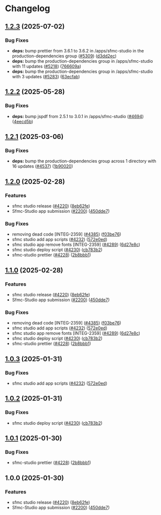 # Changelog

## [1.2.3](https://github.com/thedevappsecguy/marketplace-partner-apps/compare/sfmc-studio-v1.2.2...sfmc-studio-v1.2.3) (2025-07-02)


### Bug Fixes

* **deps:** bump prettier from 3.6.1 to 3.6.2 in /apps/sfmc-studio in the production-dependencies group ([#5309](https://github.com/thedevappsecguy/marketplace-partner-apps/issues/5309)) ([d3dd2ec](https://github.com/thedevappsecguy/marketplace-partner-apps/commit/d3dd2ec1cff3fe343af2a3c34c017cdfc7ae89bf))
* **deps:** bump the production-dependencies group in /apps/sfmc-studio with 11 updates ([#5218](https://github.com/thedevappsecguy/marketplace-partner-apps/issues/5218)) ([766609a](https://github.com/thedevappsecguy/marketplace-partner-apps/commit/766609a62ad27c054a5648b2990db936643ffa7a))
* **deps:** bump the production-dependencies group in /apps/sfmc-studio with 3 updates ([#5283](https://github.com/thedevappsecguy/marketplace-partner-apps/issues/5283)) ([63ecfab](https://github.com/thedevappsecguy/marketplace-partner-apps/commit/63ecfab6a849f7c0056b343ae8863331b402098a))

## [1.2.2](https://github.com/contentful/marketplace-partner-apps/compare/sfmc-studio-v1.2.1...sfmc-studio-v1.2.2) (2025-05-28)


### Bug Fixes

* **deps:** bump jspdf from 2.5.1 to 3.0.1 in /apps/sfmc-studio ([#4694](https://github.com/contentful/marketplace-partner-apps/issues/4694)) ([4eecd5b](https://github.com/contentful/marketplace-partner-apps/commit/4eecd5bfd5af3637369ea89449473e2778805732))

## [1.2.1](https://github.com/contentful/marketplace-partner-apps/compare/sfmc-studio-v1.2.0...sfmc-studio-v1.2.1) (2025-03-06)


### Bug Fixes

* **deps:** bump the production-dependencies group across 1 directory with 16 updates ([#4537](https://github.com/contentful/marketplace-partner-apps/issues/4537)) ([1b90020](https://github.com/contentful/marketplace-partner-apps/commit/1b9002013722e12bf7393fee96ffbf81141c9c1f))

## [1.2.0](https://github.com/contentful/marketplace-partner-apps/compare/sfmc-studio-v1.1.0...sfmc-studio-v1.2.0) (2025-02-28)


### Features

* sfmc studio release ([#4220](https://github.com/contentful/marketplace-partner-apps/issues/4220)) ([8eb62fe](https://github.com/contentful/marketplace-partner-apps/commit/8eb62fefdac37258dda2b1294c51f162216b0c95))
* Sfmc-Studio app submission ([#2200](https://github.com/contentful/marketplace-partner-apps/issues/2200)) ([450dde7](https://github.com/contentful/marketplace-partner-apps/commit/450dde77f3cfeef6ef532eb73910da2440251564))


### Bug Fixes

* removing dead code [INTEG-2359] ([#4385](https://github.com/contentful/marketplace-partner-apps/issues/4385)) ([f03be76](https://github.com/contentful/marketplace-partner-apps/commit/f03be763293bcaeb54281cb73a20b6db88905ab7))
* sfmc studio add app scripts ([#4232](https://github.com/contentful/marketplace-partner-apps/issues/4232)) ([572e0ed](https://github.com/contentful/marketplace-partner-apps/commit/572e0edb04bd6f8406b0f2d8052b6d36df70a34f))
* sfmc studio app remove fonts [INTEG-2359] ([#4289](https://github.com/contentful/marketplace-partner-apps/issues/4289)) ([6d27e8c](https://github.com/contentful/marketplace-partner-apps/commit/6d27e8cb48404a32da55e9947ecbcb3e66e14f45))
* sfmc studio deploy script ([#4230](https://github.com/contentful/marketplace-partner-apps/issues/4230)) ([cb783b2](https://github.com/contentful/marketplace-partner-apps/commit/cb783b254c12028f8c57cc2c05298f5e52e904c2))
* sfmc-studio prettier ([#4228](https://github.com/contentful/marketplace-partner-apps/issues/4228)) ([2b8bbb1](https://github.com/contentful/marketplace-partner-apps/commit/2b8bbb156d733cc0cb075cf4a5bc7ac7623d6e16))

## [1.1.0](https://github.com/contentful/marketplace-partner-apps/compare/sfmc-studio-v1.0.3...sfmc-studio-v1.1.0) (2025-02-28)


### Features

* sfmc studio release ([#4220](https://github.com/contentful/marketplace-partner-apps/issues/4220)) ([8eb62fe](https://github.com/contentful/marketplace-partner-apps/commit/8eb62fefdac37258dda2b1294c51f162216b0c95))
* Sfmc-Studio app submission ([#2200](https://github.com/contentful/marketplace-partner-apps/issues/2200)) ([450dde7](https://github.com/contentful/marketplace-partner-apps/commit/450dde77f3cfeef6ef532eb73910da2440251564))


### Bug Fixes

* removing dead code [INTEG-2359] ([#4385](https://github.com/contentful/marketplace-partner-apps/issues/4385)) ([f03be76](https://github.com/contentful/marketplace-partner-apps/commit/f03be763293bcaeb54281cb73a20b6db88905ab7))
* sfmc studio add app scripts ([#4232](https://github.com/contentful/marketplace-partner-apps/issues/4232)) ([572e0ed](https://github.com/contentful/marketplace-partner-apps/commit/572e0edb04bd6f8406b0f2d8052b6d36df70a34f))
* sfmc studio app remove fonts [INTEG-2359] ([#4289](https://github.com/contentful/marketplace-partner-apps/issues/4289)) ([6d27e8c](https://github.com/contentful/marketplace-partner-apps/commit/6d27e8cb48404a32da55e9947ecbcb3e66e14f45))
* sfmc studio deploy script ([#4230](https://github.com/contentful/marketplace-partner-apps/issues/4230)) ([cb783b2](https://github.com/contentful/marketplace-partner-apps/commit/cb783b254c12028f8c57cc2c05298f5e52e904c2))
* sfmc-studio prettier ([#4228](https://github.com/contentful/marketplace-partner-apps/issues/4228)) ([2b8bbb1](https://github.com/contentful/marketplace-partner-apps/commit/2b8bbb156d733cc0cb075cf4a5bc7ac7623d6e16))

## [1.0.3](https://github.com/contentful/marketplace-partner-apps/compare/contentful-marketing-app-client-v1.0.2...contentful-marketing-app-client-v1.0.3) (2025-01-31)


### Bug Fixes

* sfmc studio add app scripts ([#4232](https://github.com/contentful/marketplace-partner-apps/issues/4232)) ([572e0ed](https://github.com/contentful/marketplace-partner-apps/commit/572e0edb04bd6f8406b0f2d8052b6d36df70a34f))

## [1.0.2](https://github.com/contentful/marketplace-partner-apps/compare/contentful-marketing-app-client-v1.0.1...contentful-marketing-app-client-v1.0.2) (2025-01-31)


### Bug Fixes

* sfmc studio deploy script ([#4230](https://github.com/contentful/marketplace-partner-apps/issues/4230)) ([cb783b2](https://github.com/contentful/marketplace-partner-apps/commit/cb783b254c12028f8c57cc2c05298f5e52e904c2))

## [1.0.1](https://github.com/contentful/marketplace-partner-apps/compare/contentful-marketing-app-client-v1.0.0...contentful-marketing-app-client-v1.0.1) (2025-01-30)


### Bug Fixes

* sfmc-studio prettier ([#4228](https://github.com/contentful/marketplace-partner-apps/issues/4228)) ([2b8bbb1](https://github.com/contentful/marketplace-partner-apps/commit/2b8bbb156d733cc0cb075cf4a5bc7ac7623d6e16))

## 1.0.0 (2025-01-30)


### Features

* sfmc studio release ([#4220](https://github.com/contentful/marketplace-partner-apps/issues/4220)) ([8eb62fe](https://github.com/contentful/marketplace-partner-apps/commit/8eb62fefdac37258dda2b1294c51f162216b0c95))
* Sfmc-Studio app submission ([#2200](https://github.com/contentful/marketplace-partner-apps/issues/2200)) ([450dde7](https://github.com/contentful/marketplace-partner-apps/commit/450dde77f3cfeef6ef532eb73910da2440251564))
